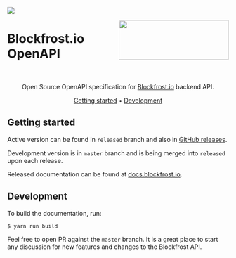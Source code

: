 <a href="https://fivebinaries.com/"><img src="https://img.shields.io/badge/made%20by-Five%20Binaries-darkviolet.svg?style=flat-square" /></a>

<img src="https://blockfrost.io/images/logo.svg" width="250" align="right" height="90" style="margin-bottom: -50px">

# Blockfrost.io OpenAPI

<br>
<p align="center">Open Source OpenAPI specification for <a href="https://blockfrost.io">Blockfrost.io</a> backend API.</p>
<p align="center">
  <a href="#getting-started">Getting started</a> •
  <a href="#development">Development</a>
</p>


## Getting started

Active version can be found in `released` branch and also in [GitHub releases](https://github.com/blockfrost/openapi/releases).

Development version is in `master` branch and is being merged into `released` upon each release.

Released documentation can be found at [docs.blockfrost.io](https://docs.blockfrost.io/).

## Development

To build the documentation, run:

```console
$ yarn run build
```

Feel free to open PR against the `master` branch. It is a great place to start any discussion for new features and changes to the Blockfrost API.
